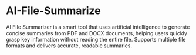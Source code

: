 # AI-File-Summarize
AI File Summarizer is a smart tool that uses artificial intelligence to generate concise summaries from PDF and DOCX documents, helping users quickly grasp key information without reading the entire file. Supports multiple file formats and delivers accurate, readable summaries.
